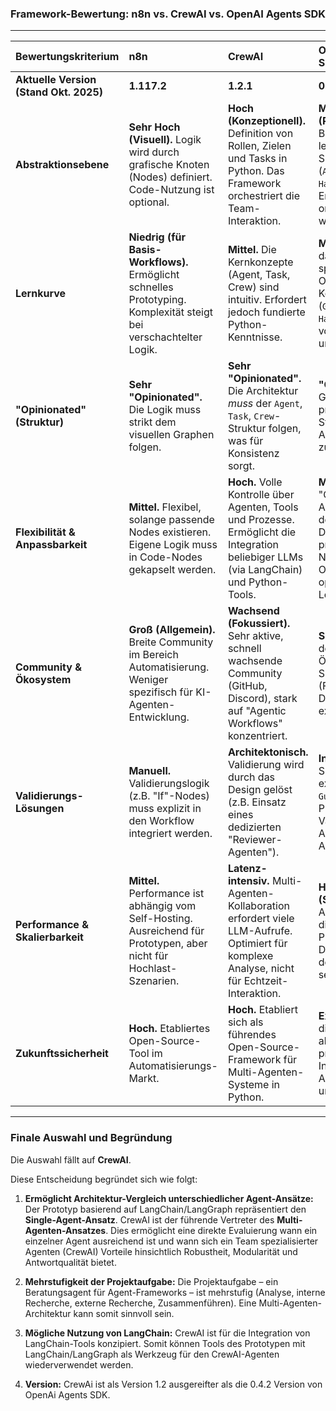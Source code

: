 ### Framework-Bewertung: n8n vs. CrewAI vs. OpenAI Agents SDK

---

| Bewertungskriterium | n8n | CrewAI | OpenAI Agents SDK |
| :--- | :--- | :--- | :--- |
| **Aktuelle Version (Stand Okt. 2025)** | **1.117.2** | **1.2.1** | **0.4.2** |
| **Abstraktionsebene** | **Sehr Hoch (Visuell).** Logik wird durch grafische Knoten (Nodes) definiert. Code-Nutzung ist optional. | **Hoch (Konzeptionell).** Definition von Rollen, Zielen und Tasks in Python. Das Framework orchestriert die Team-Interaktion. | **Mittel-Hoch (Programmatisch).** Bietet leichtgewichtige SDK-Primitive (`Agent`, `Session`, `Handoff`), die vom Entwickler explizit orchestriert werden müssen. |
| **Lernkurve** | **Niedrig (für Basis-Workflows).** Ermöglicht schnelles Prototyping. Komplexität steigt bei verschachtelter Logik. | **Mittel.** Die Kernkonzepte (Agent, Task, Crew) sind intuitiv. Erfordert jedoch fundierte Python-Kenntnisse. | **Mittel.** Erfordert das Erlernen der spezifischen OpenAI SDK-Konzepte (`Guardrails`, `Handoffs`), die sich von LangChain unterscheiden. |
| **"Opinionated" (Struktur)** | **Sehr "Opinionated".** Die Logik muss strikt dem visuellen Graphen folgen. | **Sehr "Opinionated".** Die Architektur *muss* der `Agent`, `Task`, `Crew`-Struktur folgen, was für Konsistenz sorgt. | **"Opinionated".** Gibt eine klare programmatische Struktur vor, wie Agenten und Tools zu definieren sind. |
| **Flexibilität & Anpassbarkeit** | **Mittel.** Flexibel, solange passende Nodes existieren. Eigene Logik muss in Code-Nodes gekapselt werden. | **Hoch.** Volle Kontrolle über Agenten, Tools und Prozesse. Ermöglicht die Integration beliebiger LLMs (via LangChain) und Python-Tools. | **Mittel.** Ist als "Code-First"-Ansatz flexibel in der Tool-Definition, aber primär auf die Nutzung von OpenAI-Modellen optimiert (Vendor Lock-in). |
| **Community & Ökosystem** | **Groß (Allgemein).** Breite Community im Bereich Automatisierung. Weniger spezifisch für KI-Agenten-Entwicklung. | **Wachsend (Fokussiert).** Sehr aktive, schnell wachsende Community (GitHub, Discord), stark auf "Agentic Workflows" konzentriert. | **Sehr Groß.** Als Teil des OpenAI-Ökosystems ist die Support-Dichte (Foren, Dokumentation) extrem hoch. |
| **Validierungs-Lösungen** | **Manuell.** Validierungslogik (z.B. "If"-Nodes) muss explizit in den Workflow integriert werden. | **Architektonisch.** Validierung wird durch das Design gelöst (z.B. Einsatz eines dedizierten "Reviewer-Agenten"). | **Integriert.** Das SDK bietet explizite `Guardrails`-Primitive zur Validierung von Agenten-Ein- und Ausgaben. |
| **Performance & Skalierbarkeit** | **Mittel.** Performance ist abhängig vom Self-Hosting. Ausreichend für Prototypen, aber nicht für Hochlast-Szenarien. | **Latenz-intensiv.** Multi-Agenten-Kollaboration erfordert viele LLM-Aufrufe. Optimiert für komplexe Analyse, nicht für Echtzeit-Interaktion. | **Hoch (Skalierbarkeit).** Als natives SDK für die OpenAI-Plattform optimiert. Die Skalierbarkeit des Dienstes selbst ist hoch. |
| **Zukunftssicherheit** | **Hoch.** Etabliertes Open-Source-Tool im Automatisierungs-Markt. | **Hoch.** Etabliert sich als führendes Open-Source-Framework für Multi-Agenten-Systeme in Python. | **Extrem Hoch.** Wird direkt von OpenAI als offizielles programmatisches Interface für Agenten entwickelt und unterstützt. |

---

### Finale Auswahl und Begründung

Die Auswahl fällt auf **CrewAI**.

Diese Entscheidung begründet sich wie folgt:

1.  **Ermöglicht Architektur-Vergleich unterschiedlicher Agent-Ansätze:** Der Prototyp basierend auf LangChain/LangGraph repräsentiert den **Single-Agent-Ansatz**. CrewAI ist der führende Vertreter des **Multi-Agenten-Ansatzes**. Dies ermöglicht eine direkte Evaluierung wann ein einzelner Agent ausreichend ist und wann sich ein Team spezialisierter Agenten (CrewAI) Vorteile hinsichtlich Robustheit, Modularität und Antwortqualität bietet.

2.  **Mehrstufigkeit der Projektaufgabe:** Die Projektaufgabe – ein Beratungsagent für Agent-Frameworks – ist mehrstufig (Analyse, interne Recherche, externe Recherche, Zusammenführen). Eine Multi-Agenten-Architektur kann somit sinnvoll sein.

3.  **Mögliche Nutzung von LangChain:** CrewAI ist für die Integration von LangChain-Tools konzipiert. Somit können Tools des Prototypen mit LangChain/LangGraph als Werkzeug für den CrewAI-Agenten wiederverwendet werden.
4.  **Version:** CrewAi ist als Version 1.2 ausgereifter als die 0.4.2 Version von OpenAi Agents SDK.
